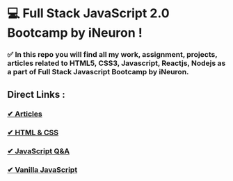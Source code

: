 # 💻 Full Stack JavaScript 2.0 Bootcamp by iNeuron !


### ✅ In this repo you will find all my work, assignment, projects, articles related to HTML5, CSS3, Javascript, Reactjs, Nodejs as a part of Full Stack Javascript Bootcamp by iNeuron.

## Direct Links :
### **[✔ Articles](https://github.com/RushikeshGandhmal/FSJS-2.0/tree/master/Articles)**

### **[✔ HTML & CSS](https://github.com/RushikeshGandhmal/FSJS-2.0/tree/master/HTML%20%26%20CSS)**

### **[✔ JavaScript Q&A](https://github.com/RushikeshGandhmal/FSJS-2.0/tree/master/HTML%20%26%20CSS)**

### **[✔ Vanilla JavaScript](https://github.com/RushikeshGandhmal/FSJS-2.0/tree/master/JavaScript)**
